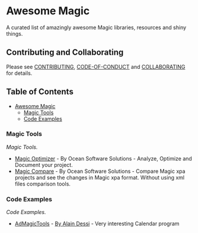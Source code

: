 # Awesome Magic 

A curated list of amazingly awesome Magic libraries, resources and shiny things.

## Contributing and Collaborating
Please see [CONTRIBUTING](https://github.com/leverage-latitude/awesome-magic/blob/master/CONTRIBUTING.md), [CODE-OF-CONDUCT](https://github.com/leverage-latitude/awesome-magic/blob/master/CODE-OF-CONDUCT.md) and [COLLABORATING](https://github.com/leverage-latitude/awesome-magic/blob/master/COLLABORATING.md) for details.

## Table of Contents
- [Awesome Magic](#awesome-nagic)
   - [Magic Tools](#magic-tools)
   - [Code Examples](#code-examples)

### Magic Tools
*Magic Tools.*

* [Magic Optimizer](https://www.magic-optimizer.com) - By Ocean Software Solutions - Analyze, Optimize and Document your project.
* [Magic Compare](https://www.magic-optimizer.com) - By Ocean Software Solutions - Compare Magic xpa projects and see the changes in Magic xpa format. Without using xml files comparison tools.

### Code Examples
*Code Examples.*

* [AdMagicTools](https://github.com/AlainDessi/AdMagicTools) - [By Alain Dessi](https://www.alain-dessi.com) - Very interesting Calendar program